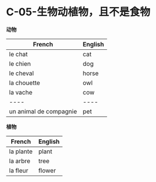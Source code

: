 # C-05-生物动植物，且不是食物

**动物**

French | English
---- | ----
le chat | cat 
le chien | dog 
le cheval | horse
la chouette | owl
la vache | cow
---- | ----
un animal de compagnie | pet

**植物**

French | English
---- | ----
la plante | plant
la arbre | tree
la fleur | flower

